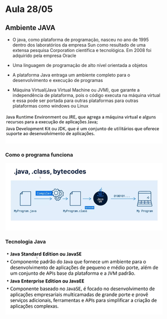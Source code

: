 # Aula 28/05

## Ambiente JAVA
- O java, como plataforma de programação, nasceu no ano de 1995 dentro dos laboratórios da empresa Sun como resultado de uma extensa pesquisa Corporation científica e tecnológica. Em 2008 foi adquirido pela empresa Oracle

- Uma linguagem de programação de alto nível orientada a objetos
- A plataforma Java entraga um ambiente completo para o desenvolvimento e execução de programas
- Máquina Virtual(Java Virtual Machine ou  JVM), que garante a independência de plataforma, pois o código executa na máquina virtual e essa pode ser portada para outras plataformas para outras plataformas como windows ou Linux

![alt text](image.png)

### Como o programa funciona

![alt text](image-1.png)

### Tecnologia Java

![alt text](image-2.png)